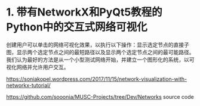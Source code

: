 






# 1. 带有NetworkX和PyQt5教程的Python中的交互式网络可视化








创建用户可以单击的网络可视化效果，以执行以下操作：显示选定节点的直接子图，显示两个选定节点之间的最短路径以及显示两个选定节点之间的最可能路径。我们认为最好的方法是从一个小型测试网络开始，并建立一个图形化的系统，以可视化网络并允许用户交互。



https://soniakopel.wordpress.com/2017/11/15/network-visualization-with-networkx-tutorial/


https://github.com/sooonia/MUSC-Projects/tree/Dev/Networks source code



























